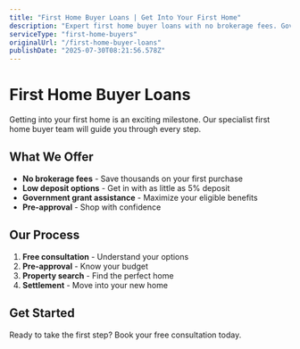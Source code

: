 ```yaml
---
title: "First Home Buyer Loans | Get Into Your First Home"
description: "Expert first home buyer loans with no brokerage fees. Government grants, low deposit options, and step-by-step guidance."
serviceType: "first-home-buyers"
originalUrl: "/first-home-buyer-loans"
publishDate: "2025-07-30T08:21:56.578Z"
---
```


# First Home Buyer Loans

Getting into your first home is an exciting milestone. Our specialist first home buyer team will guide you through every step.

## What We Offer
- **No brokerage fees** - Save thousands on your first purchase
- **Low deposit options** - Get in with as little as 5% deposit
- **Government grant assistance** - Maximize your eligible benefits
- **Pre-approval** - Shop with confidence

## Our Process
1. **Free consultation** - Understand your options
2. **Pre-approval** - Know your budget
3. **Property search** - Find the perfect home
4. **Settlement** - Move into your new home

## Get Started
Ready to take the first step? Book your free consultation today.

